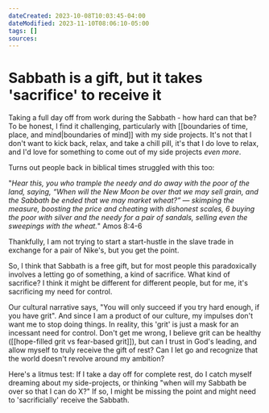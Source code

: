 ```yaml
---
dateCreated: 2023-10-08T10:03:45-04:00
dateModified: 2023-11-10T08:06:10-05:00
tags: []
sources: 
---
```


# Sabbath is a gift, but it takes 'sacrifice' to receive it

Taking a full day off from work during the Sabbath - how hard can that be? To be honest, I find it challenging, particularly with [[boundaries of time, place, and mind|boundaries of mind]] with my side projects. It's not that I don't want to kick back, relax, and take a chill pill, it's that I do love to relax, and I'd love for something to come out of my side projects *even more*. 

Turns out people back in biblical times struggled with this too:

"*Hear this, you who trample the needy and do away with the poor of the land, saying, “When will the New Moon be over that we may sell grain, and the Sabbath be ended that we may market wheat?” — skimping the measure, boosting the price and cheating with dishonest scales, 6 buying the poor with silver and the needy for a pair of sandals, selling even the sweepings with the wheat.*" Amos 8:4-6

Thankfully, I am not trying to start a start-hustle in the slave trade in exchange for a pair of Nike's, but you get the point. 

So, I think that Sabbath is a free gift, but for most people this paradoxically involves a letting go of something, a kind of sacrifice. What kind of sacrifice? I think it might be different for different people, but for me, it's sacrificing my need for control. 

Our cultural narrative says, "You will only succeed if you try hard enough, if you have grit". And since I am a product of our culture, my impulses don't want me to stop doing things. In reality, this 'grit' is just a mask for an incessant need for control. Don't get me wrong, I believe grit can be healthy ([[hope-filled grit vs fear-based grit]]), but can I trust in God's leading, and allow myself to truly receive the gift of rest? Can I let go and recognize that the world doesn't revolve around my ambition?

Here's a litmus test: If I take a day off for complete rest, do I catch myself dreaming about my side-projects, or thinking "when will my Sabbath be over so that I can do X?" If so, I might be missing the point and might need to 'sacrificially' receive the Sabbath.






